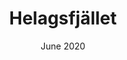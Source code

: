 ---
title: Helagsfjället
description: A misty trek in Härjedalen.
date: June 2020
heroImage: {img: ./helags-1.jpg, alt: ""}
images: [
            {img: ./helags-2.jpg, alt: ""},
            {img: ./helags-3.jpg, alt: ""},
        ]
---